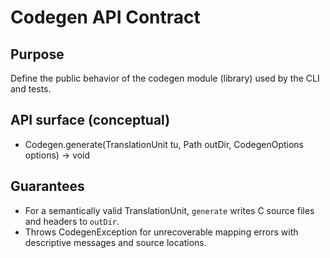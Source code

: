 # Codegen API Contract

## Purpose
Define the public behavior of the codegen module (library) used by the CLI and tests.

## API surface (conceptual)
- Codegen.generate(TranslationUnit tu, Path outDir, CodegenOptions options) -> void

## Guarantees
- For a semantically valid TranslationUnit, `generate` writes C source files and headers to `outDir`.
- Throws CodegenException for unrecoverable mapping errors with descriptive messages and source locations.
